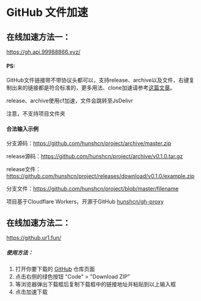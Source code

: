 # GitHub 文件加速

## 在线加速方法一：

https://gh.api.99988866.xyz/

#### PS: 

GitHub文件链接带不带协议头都可以，支持release、archive以及文件，右键复制出来的链接都是符合标准的，更多用法、clone加速请参考[这篇文章](https://hunsh.net/archives/23/)。

release、archive使用cf加速，文件会跳转至JsDelivr

注意，不支持项目文件夹

#### 合法输入示例

分支源码：https://github.com/hunshcn/project/archive/master.zip

release源码：https://github.com/hunshcn/project/archive/v0.1.0.tar.gz

release文件：https://github.com/hunshcn/project/releases/download/v0.1.0/example.zip

分支文件：https://github.com/hunshcn/project/blob/master/filename

项目基于Cloudflare Workers，开源于GitHub [hunshcn/gh-proxy](https://github.com/hunshcn/gh-proxy)

## 在线加速方法二：

https://github.ur1.fun/

##### 使用方法：

1. 打开你要下载的 [GitHub](https://github.com/) 仓库页面
2. 点击右侧的绿色按钮 "Code" > "Download ZIP"
3. 等浏览器弹出下载框后复制下载框中的链接地址并粘贴到以上输入框
4. 点击加速下载
